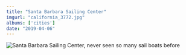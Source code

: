 ```yaml
---
title: "Santa Barbara Sailing Center"
imgurl: "california_3772.jpg"
albums: ['cities']
date: "2019-04-06"
---
```

![Santa Barbara Sailing Center, never seen so many sail boats before](https://apfbvvpren.cloudimg.io/v7/raw.githubusercontent.com/wpix/solid-pipix/master/photos/california_3772.jpg?width/cdn/n/n)